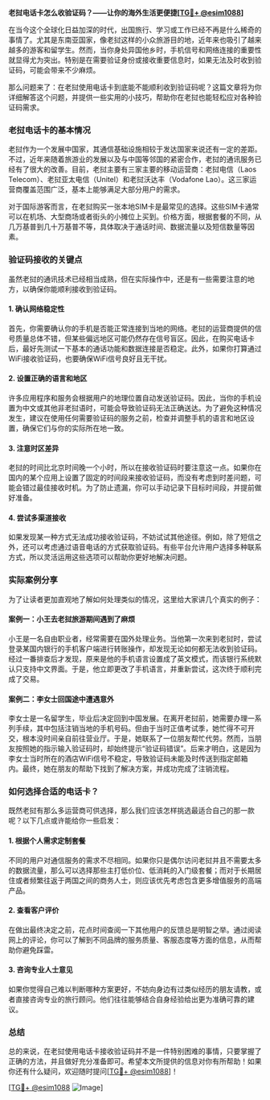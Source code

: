 **老挝电话卡怎么收验证码？——让你的海外生活更便捷[[TG💪+ @esim1088](https://t.me/s/esim1088)]**

在当今这个全球化日益加深的时代，出国旅行、学习或工作已经不再是什么稀奇的事情了。尤其是东南亚国家，像老挝这样的小众旅游目的地，近年来也吸引了越来越多的游客和留学生。然而，当你身处异国他乡时，手机信号和网络连接的重要性就显得尤为突出。特别是在需要验证身份或接收重要信息时，如果无法及时收到验证码，可能会带来不少麻烦。

那么问题来了：在老挝使用电话卡到底能不能顺利收到验证码呢？这篇文章将为你详细解答这个问题，并提供一些实用的小技巧，帮助你在老挝也能轻松应对各种验证码需求。

### 老挝电话卡的基本情况

老挝作为一个发展中国家，其通信基础设施相较于发达国家来说还有一定的差距。不过，近年来随着旅游业的发展以及与中国等邻国的紧密合作，老挝的通讯服务已经有了很大的改善。目前，老挝主要有三家主要的移动运营商：老挝电信（Laos Telecom）、老挝亚太电信（Unitel）和老挝沃达丰（Vodafone Lao）。这三家运营商覆盖范围广泛，基本上能够满足大部分用户的需求。

对于国际游客而言，在老挝购买一张本地SIM卡是最常见的选择。这些SIM卡通常可以在机场、大型商场或者街头的小摊位上买到。价格方面，根据套餐的不同，从几万基普到几十万基普不等，具体取决于通话时间、数据流量以及短信数量等因素。

### 验证码接收的关键点

虽然老挝的通讯技术已经相当成熟，但在实际操作中，还是有一些需要注意的地方，以确保你能顺利接收到验证码。

#### 1. 确认网络稳定性
首先，你需要确认你的手机是否能正常连接到当地的网络。老挝的运营商提供的信号质量总体不错，但某些偏远地区可能仍然存在信号盲区。因此，在购买电话卡后，最好先测试一下基本的通话功能和数据连接是否稳定。此外，如果你打算通过WiFi接收验证码，也要确保WiFi信号良好且无干扰。

#### 2. 设置正确的语言和地区
许多应用程序和服务会根据用户的地理位置自动发送验证码。因此，当你的手机设置为中文或其他非老挝语时，可能会导致验证码无法正确送达。为了避免这种情况发生，建议在使用任何需要验证码的服务之前，检查并调整手机的语言和地区设置，确保它们与你的实际所在地一致。

#### 3. 注意时区差异
老挝的时间比北京时间晚一个小时，所以在接收验证码时要注意这一点。如果你在国内的某个应用上设置了固定的时间段来接收验证码，而没有考虑到时差问题，可能会错过最佳接收时机。为了防止遗漏，你可以手动记录下目标时间段，并提前做好准备。

#### 4. 尝试多渠道接收
如果发现某一种方式无法成功接收验证码，不妨试试其他途径。例如，除了短信之外，还可以考虑通过语音电话的方式获取验证码。有些平台允许用户选择多种联系方式，所以灵活运用这些选项可以帮助你更好地解决问题。

### 实际案例分享

为了让读者更加直观地了解如何处理类似的情况，这里给大家讲几个真实的例子：

#### 案例一：小王去老挝旅游期间遇到了麻烦
小王是一名自由职业者，经常需要在国外处理业务。当他第一次来到老挝时，尝试登录某国内银行的手机客户端进行转账操作，却发现无论如何都无法收到验证码。经过一番排查后才发现，原来是他的手机语言设置成了英文模式，而该银行系统默认只支持中文界面。于是，他立即更改了手机语言，并重新尝试，这次终于顺利完成了交易。

#### 案例二：李女士回国途中遭遇意外
李女士是一名留学生，毕业后决定回到中国发展。在离开老挝前，她需要办理一系列手续，其中包括注销当地的手机号码。但由于当时正值考试季，她忙得不可开交，根本没时间亲自前往营业厅。于是，她联系了一位朋友帮忙代劳。然而，当朋友按照她的指示输入验证码时，却始终提示“验证码错误”。后来才明白，这是因为李女士当时所在的酒店WiFi信号不稳定，导致验证码未能及时传送到指定邮箱内。最终，她在朋友的帮助下找到了解决方案，并成功完成了注销流程。

### 如何选择合适的电话卡？

既然老挝有那么多运营商可供选择，那么我们应该怎样挑选最适合自己的那一款呢？以下几点或许能给你一些启发：

#### 1. 根据个人需求定制套餐
不同的用户对通信服务的需求不尽相同。如果你只是偶尔访问老挝并且不需要太多的数据流量，那么可以选择那些主打低价位、低消耗的入门级套餐；而对于长期居住或者频繁往返于两国之间的商务人士，则应该优先考虑包含更多增值服务的高端产品。

#### 2. 查看客户评价
在做出最终决定之前，花点时间查阅一下其他用户的反馈总是明智之举。通过阅读网上的评论，你可以了解到不同品牌的服务质量、客服态度等方面的信息，从而帮助你避免踩雷。

#### 3. 咨询专业人士意见
如果你觉得自己难以判断哪种方案更好，不妨向身边有过类似经历的朋友请教，或者直接咨询专业的旅行顾问。他们往往能够结合自身经验给出更为准确可靠的建议。

### 总结

总的来说，在老挝使用电话卡接收验证码并不是一件特别困难的事情，只要掌握了正确的方法，并且做好充分准备即可。希望本文所提供的信息对你有所帮助！如果你还有什么疑问，欢迎随时提问[[TG💪+ @esim1088](https://t.me/s/esim1088)]！

[[TG💪+ @esim1088](https://t.me/s/esim1088) ![Image](https://i.postimg.cc/4NQfJmqS/Snipaste-2025-05-13-00-14-12.png)]